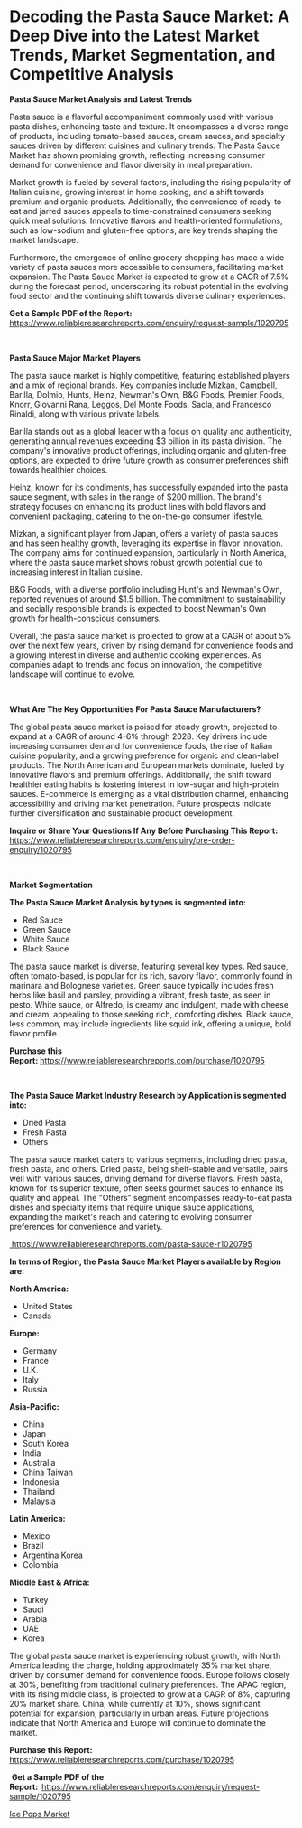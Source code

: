 <p><h1>Decoding the Pasta Sauce Market: A Deep Dive into the Latest Market Trends, Market Segmentation, and Competitive Analysis</h1></p><p><strong>Pasta Sauce Market Analysis and Latest Trends</strong></p>
<p><p>Pasta sauce is a flavorful accompaniment commonly used with various pasta dishes, enhancing taste and texture. It encompasses a diverse range of products, including tomato-based sauces, cream sauces, and specialty sauces driven by different cuisines and culinary trends. The Pasta Sauce Market has shown promising growth, reflecting increasing consumer demand for convenience and flavor diversity in meal preparation.</p><p>Market growth is fueled by several factors, including the rising popularity of Italian cuisine, growing interest in home cooking, and a shift towards premium and organic products. Additionally, the convenience of ready-to-eat and jarred sauces appeals to time-constrained consumers seeking quick meal solutions. Innovative flavors and health-oriented formulations, such as low-sodium and gluten-free options, are key trends shaping the market landscape.</p><p>Furthermore, the emergence of online grocery shopping has made a wide variety of pasta sauces more accessible to consumers, facilitating market expansion. The Pasta Sauce Market is expected to grow at a CAGR of 7.5% during the forecast period, underscoring its robust potential in the evolving food sector and the continuing shift towards diverse culinary experiences.</p></p>
<p><strong>Get a Sample PDF of the Report:&nbsp;</strong> <a href="https://www.reliableresearchreports.com/enquiry/request-sample/1020795?utm_campaign=2205&utm_medium=2&utm_source=Github&utm_content=ia&utm_term=14022025&utm_id=pasta-sauce">https://www.reliableresearchreports.com/enquiry/request-sample/1020795</a></p>
<p>&nbsp;</p>
<p><strong>Pasta Sauce Major Market Players</strong></p>
<p><p>The pasta sauce market is highly competitive, featuring established players and a mix of regional brands. Key companies include Mizkan, Campbell, Barilla, Dolmio, Hunts, Heinz, Newman's Own, B&G Foods, Premier Foods, Knorr, Giovanni Rana, Leggos, Del Monte Foods, Sacla, and Francesco Rinaldi, along with various private labels.</p><p>Barilla stands out as a global leader with a focus on quality and authenticity, generating annual revenues exceeding $3 billion in its pasta division. The company's innovative product offerings, including organic and gluten-free options, are expected to drive future growth as consumer preferences shift towards healthier choices.</p><p>Heinz, known for its condiments, has successfully expanded into the pasta sauce segment, with sales in the range of $200 million. The brand's strategy focuses on enhancing its product lines with bold flavors and convenient packaging, catering to the on-the-go consumer lifestyle.</p><p>Mizkan, a significant player from Japan, offers a variety of pasta sauces and has seen healthy growth, leveraging its expertise in flavor innovation. The company aims for continued expansion, particularly in North America, where the pasta sauce market shows robust growth potential due to increasing interest in Italian cuisine.</p><p>B&G Foods, with a diverse portfolio including Hunt's and Newman's Own, reported revenues of around $1.5 billion. The commitment to sustainability and socially responsible brands is expected to boost Newman's Own growth for health-conscious consumers.</p><p>Overall, the pasta sauce market is projected to grow at a CAGR of about 5% over the next few years, driven by rising demand for convenience foods and a growing interest in diverse and authentic cooking experiences. As companies adapt to trends and focus on innovation, the competitive landscape will continue to evolve.</p></p>
<p>&nbsp;</p>
<p><strong>What Are The Key Opportunities For Pasta Sauce Manufacturers?</strong></p>
<p><p>The global pasta sauce market is poised for steady growth, projected to expand at a CAGR of around 4-6% through 2028. Key drivers include increasing consumer demand for convenience foods, the rise of Italian cuisine popularity, and a growing preference for organic and clean-label products. The North American and European markets dominate, fueled by innovative flavors and premium offerings. Additionally, the shift toward healthier eating habits is fostering interest in low-sugar and high-protein sauces. E-commerce is emerging as a vital distribution channel, enhancing accessibility and driving market penetration. Future prospects indicate further diversification and sustainable product development.</p></p>
<p><strong>Inquire or Share Your Questions If Any Before Purchasing This Report:</strong> <a href="https://www.reliableresearchreports.com/enquiry/pre-order-enquiry/1020795?utm_campaign=2205&utm_medium=2&utm_source=Github&utm_content=ia&utm_term=14022025&utm_id=pasta-sauce">https://www.reliableresearchreports.com/enquiry/pre-order-enquiry/1020795</a></p>
<p>&nbsp;</p>
<p><strong>Market Segmentation</strong></p>
<p><strong>The Pasta Sauce Market Analysis by types is segmented into:</strong></p>
<p><ul><li>Red Sauce</li><li>Green Sauce</li><li>White Sauce</li><li>Black Sauce</li></ul></p>
<p><p>The pasta sauce market is diverse, featuring several key types. Red sauce, often tomato-based, is popular for its rich, savory flavor, commonly found in marinara and Bolognese varieties. Green sauce typically includes fresh herbs like basil and parsley, providing a vibrant, fresh taste, as seen in pesto. White sauce, or Alfredo, is creamy and indulgent, made with cheese and cream, appealing to those seeking rich, comforting dishes. Black sauce, less common, may include ingredients like squid ink, offering a unique, bold flavor profile.</p></p>
<p><strong>Purchase this Report:&nbsp;</strong><a href="https://www.reliableresearchreports.com/purchase/1020795?utm_campaign=2205&utm_medium=2&utm_source=Github&utm_content=ia&utm_term=14022025&utm_id=pasta-sauce">https://www.reliableresearchreports.com/purchase/1020795</a></p>
<p>&nbsp;</p>
<p><strong>The Pasta Sauce Market Industry Research by Application is segmented into:</strong></p>
<p><ul><li>Dried Pasta</li><li>Fresh Pasta</li><li>Others</li></ul></p>
<p><p>The pasta sauce market caters to various segments, including dried pasta, fresh pasta, and others. Dried pasta, being shelf-stable and versatile, pairs well with various sauces, driving demand for diverse flavors. Fresh pasta, known for its superior texture, often seeks gourmet sauces to enhance its quality and appeal. The "Others" segment encompasses ready-to-eat pasta dishes and specialty items that require unique sauce applications, expanding the market's reach and catering to evolving consumer preferences for convenience and variety.</p></p>
<p><a href="https://www.reliableresearchreports.com/pasta-sauce-r1020795?utm_campaign=2205&utm_medium=2&utm_source=Github&utm_content=ia&utm_term=14022025&utm_id=pasta-sauce">&nbsp;https://www.reliableresearchreports.com/pasta-sauce-r1020795</a></p>
<p><strong>In terms of Region, the Pasta Sauce Market Players available by Region are:</strong></p>
<p>
    <p> <strong> North America: </strong>
        <ul>
            <li>United States</li>
            <li>Canada</li>
        </ul>
        </p> 
    <p> <strong> Europe: </strong>
        <ul>
            <li>Germany</li>
            <li>France</li>
            <li>U.K.</li>
            <li>Italy</li>
            <li>Russia</li>
        </ul>
        </p> 
    <p> <strong> Asia-Pacific: </strong>
        <ul>
            <li>China</li>
            <li>Japan</li>
            <li>South Korea</li>
            <li>India</li>
            <li>Australia</li>
            <li>China Taiwan</li>
            <li>Indonesia</li>
            <li>Thailand</li>
            <li>Malaysia</li>
        </ul>
        </p> 
    <p> <strong> Latin America: </strong>
        <ul>
            <li>Mexico</li>
            <li>Brazil</li>
            <li>Argentina Korea</li>
            <li>Colombia</li>
        </ul>
        </p> 
    <p> <strong> Middle East & Africa: </strong>
        <ul>
            <li>Turkey</li>
            <li>Saudi</li>
            <li>Arabia</li>
            <li>UAE</li>
            <li>Korea</li>
        </ul>
    </p>
    </p>
<p><p>The global pasta sauce market is experiencing robust growth, with North America leading the charge, holding approximately 35% market share, driven by consumer demand for convenience foods. Europe follows closely at 30%, benefiting from traditional culinary preferences. The APAC region, with its rising middle class, is projected to grow at a CAGR of 8%, capturing 20% market share. China, while currently at 10%, shows significant potential for expansion, particularly in urban areas. Future projections indicate that North America and Europe will continue to dominate the market.</p></p>
<p><strong>Purchase this Report: </strong><a href="https://www.reliableresearchreports.com/purchase/1020795?utm_campaign=2205&utm_medium=2&utm_source=Github&utm_content=ia&utm_term=14022025&utm_id=pasta-sauce">https://www.reliableresearchreports.com/purchase/1020795</a></p>
<p>&nbsp;<strong>Get a Sample PDF of the Report:&nbsp;&nbsp;</strong><a href="https://www.reliableresearchreports.com/enquiry/request-sample/1020795?utm_campaign=2205&utm_medium=2&utm_source=Github&utm_content=ia&utm_term=14022025&utm_id=pasta-sauce">https://www.reliableresearchreports.com/enquiry/request-sample/1020795</a></p>
<p><strong></strong></p>
<p><p><a href="https://github.com/SanjidaKhan901/Market-Research-Report-List-1/blob/main/ice-pops-market.md?utm_campaign=2205&utm_medium=2&utm_source=Github&utm_content=ia&utm_term=14022025&utm_id=pasta-sauce">Ice Pops Market</a></p></p>